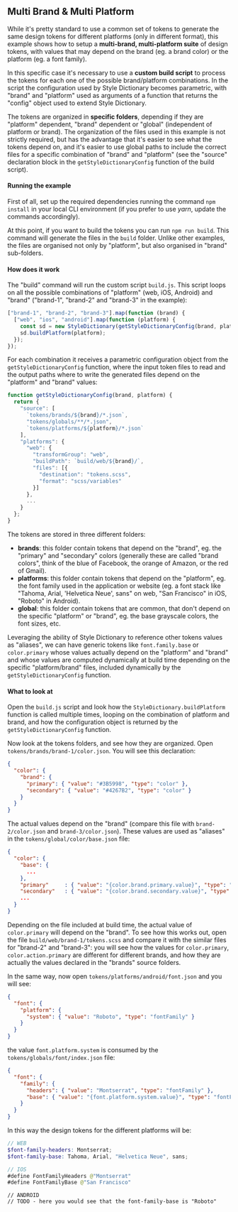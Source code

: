 ## Multi Brand & Multi Platform

While it's pretty standard to use a common set of tokens to generate the same design tokens for different platforms (only in different format), this example shows how to setup a **multi-brand, multi-platform suite** of design tokens, with values that may depend on the brand (eg. a brand color) or the platform (eg. a font family).

In this specific case it's necessary to use a **custom build script** to process the tokens for each one of the possible brand/platform combinations. In the script the configuration used by Style Dictionary becomes parametric, with "brand" and "platform" used as arguments of a function that returns the "config" object used to extend Style Dictionary.

The tokens are organized in **specific folders**, depending if they are "platform" dependent, "brand" dependent or "global" (independent of platform or brand). The organization of the files used in this example is not strictly required, but has the advantage that it's easier to see what the tokens depend on, and it's easier to use global paths to include the correct files for a specific combination of "brand" and "platform" (see the "source" declaration block in the `getStyleDictionaryConfig` function of the build script).

#### Running the example

First of all, set up the required dependencies running the command `npm install` in your local CLI environment (if you prefer to use _yarn_, update the commands accordingly).

At this point, if you want to build the tokens you can run `npm run build`. This command will generate the files in the `build` folder. Unlike other examples, the files are organised not only by "platform", but also organised in "brand" sub-folders.

#### How does it work

The "build" command will run the custom script `build.js`. This script loops on all the possible combinations of "platform" (web, iOS, Android) and "brand" ("brand-1", "brand-2" and "brand-3" in the example):

```js
["brand-1", "brand-2", "brand-3"].map(function (brand) {
  ["web", "ios", "android"].map(function (platform) {
    const sd = new StyleDictionary(getStyleDictionaryConfig(brand, platform));
    sd.buildPlatform(platform);
  });
});
```

For each combination it receives a parametric configuration object from the `getStyleDictionaryConfig` function, where the input token files to read and the output paths where to write the generated files depend on the "platform" and "brand" values:

```js
function getStyleDictionaryConfig(brand, platform) {
  return {
    "source": [
      `tokens/brands/${brand}/*.json`,
      "tokens/globals/**/*.json",
      `tokens/platforms/${platform}/*.json`
    ],
    "platforms": {
      "web": {
        "transformGroup": "web",
        "buildPath": `build/web/${brand}/`,
        "files": [{
          "destination": "tokens.scss",
          "format": "scss/variables"
        }]
      },
      ...
    }
  };
}
```

The tokens are stored in three different folders:

- **brands**: this folder contain tokens that depend on the "brand", eg. the "primary" and "secondary" colors (generally these are called "brand colors", think of the blue of Facebook, the orange of Amazon, or the red of Gmail).
- **platforms**: this folder contain tokens that depend on the "platform", eg. the font family used in the application or website (eg. a font stack like "Tahoma, Arial, 'Helvetica Neue', sans" on web, "San Francisco" in iOS, "Roboto" in Android).
- **global**: this folder contain tokens that are common, that don't depend on the specific "platform" or "brand", eg. the base grayscale colors, the font sizes, etc.

Leveraging the ability of Style Dictionary to reference other tokens values as "aliases", we can have generic tokens like `font.family.base` or `color.primary` whose values actually depend on the "platform" and "brand" and whose values are computed dynamically at build time depending on the specific "platform/brand" files, included dynamically by the `getStyleDictionaryConfig` function.

#### What to look at

Open the `build.js` script and look how the `StyleDictionary.buildPlatform` function is called multiple times, looping on the combination of platform and brand, and how the configuration object is returned by the `getStyleDictionaryConfig` function.

Now look at the tokens folders, and see how they are organized. Open `tokens/brands/brand-1/color.json`. You will see this declaration:

```json
{
  "color": {
    "brand": {
      "primary": { "value": "#3B5998", "type": "color" },
      "secondary": { "value": "#4267B2", "type": "color" }
    }
  }
}
```

The actual values depend on the "brand" (compare this file with `brand-2/color.json` and `brand-3/color.json`).
These values are used as "aliases" in the `tokens/global/color/base.json` file:

```json
{
  "color": {
    "base": {
      ...
    },
    "primary"     : { "value": "{color.brand.primary.value}", "type": "color" },
    "secondary"   : { "value": "{color.brand.secondary.value}", "type": "color" },
    ...
  }
}
```

Depending on the file included at build time, the actual value of `color.primary` will depend on the "brand". To see how this works out, open the file `build/web/brand-1/tokens.scss` and compare it with the similar files for "brand-2" and "brand-3": you will see how the values for `color.primary`, `color.action.primary` are different for different brands, and how they are actually the values declared in the "brands" source folders.

In the same way, now open `tokens/platforms/android/font.json` and you will see:

```json
{
  "font": {
    "platform": {
      "system": { "value": "Roboto", "type": "fontFamily" }
    }
  }
}
```

the value `font.platform.system` is consumed by the `tokens/globals/font/index.json` file:

```json
{
  "font": {
    "family": {
      "headers": { "value": "Montserrat", "type": "fontFamily" },
      "base": { "value": "{font.platform.system.value}", "type": "fontFamily" }
    }
  }
}
```

In this way the design tokens for the different platforms will be:

```scss
// WEB
$font-family-headers: Montserrat;
$font-family-base: Tahoma, Arial, "Helvetica Neue", sans;
```

```swift
// IOS
#define FontFamilyHeaders @"Montserrat"
#define FontFamilyBase @"San Francisco"

```

```
// ANDROID
// TODO - here you would see that the font-family-base is "Roboto"
```
